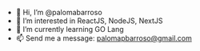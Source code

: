 - 👋 Hi, I’m @palomabarroso
- 👀 I’m interested in ReactJS, NodeJS, NextJS
- 🌱 I’m currently learning GO Lang
- 📫 Send me a message: palomapbarroso@gmail.com
